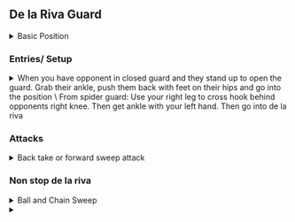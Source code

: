 ## De la Riva Guard

<details>
<summary>Basic Position</summary>

Opponent is standing. You are to their side facing their right leg. Need to have a good side angle or de la riva is not effective. \
Use your left hand to grab around opponents right ankle. Your left leg is to the outside of their right leg and 
your left foot grape Vines their leg hooking their inner thigh. Can raise your hips to get a deeper grapevine\
Your right foot goes on their left thigh to stop them from stepping forward and passing your guard. \
\
Different grips: \
Your right hand grabs opponents right lapel above their collar bone and pulls them down to break their posture. \
or: Grab opponents left sleeve \
Don't have both shoulders on the ground. Lean on your left shoulder and keep right shoulder off the ground and active. \

</details>

### Entries/ Setup

<details>
<summary>
When you have opponent in closed guard and they stand up to open the guard. Grab their ankle, push them back with feet on their hips and 
go into the position \
From spider guard: Use your right leg to cross hook behind opponents right knee. Then get ankle with your left hand. Then go into de la riva
</summary>

</details>

### Attacks

<details>
<summary>Back take or forward sweep attack</summary>

Your right hand grabs opponents right lapel above their collar bone and pulls them down to break their posture. \

Push opponent back with your right foot and sit up at the same time. \
Your right hand switches and grabs opponents belt to the side of their right hip. \ 
Put your right foot on the ground in front of opponents legs. Use your left elbow on the ground and right foot to raise your hips off the ground. \
You can also pull on opponents belt for added leverage. Movement is similar to technical standup exercise. 
Then fall to your left side behind opponent. Your aim is to get your head as close as possible to opponents left leg. \
As soon as you fall, your left hand grabs opponents left leg from inside going out. \
Then bring your right leg in and hook your shin behind opponents knee. Do the same with your left leg. \
\
Sweep 1) \
If opponent keeps low, switch your left grip from opponents ankle to opponents belt. \
Your hands should be grabbing belt to side of opponents hips, not directly behind opponents spine. \
Bring your arms down so opponent is sitting low. Then stretch your legs out and sit up at the same time. \
Get seatbelt grips, get hooks and fall to the strong side to take the opponents back.\
\
Sweep 2) \
If opponent stands up With their back straight and has good posture, it can be hard to grab their belt and pull them down. \
So instead, keep left hand on opponents ankle. Switch right hand from opponents belt to their ankle. \
Both hands are now on opponents ankles. Raise your hips and push forward to make your opponent fall forward into turtle. \
Go into combat base and then go to their side. \
</details>

### Non stop de la riva

<details>
<summary>Ball and Chain Sweep</summary>

## Sweep
Right hand is grabbing opponents left sleeve \
As push opponents left thigh back with right foot, sit up at the same time. Left leg switches to be on the ground around opponents leg \
Left arm grabbing around opponents leg. Keep chest near opponents right leg, very tight. Pass opponents left sleeve to your left hand \
Switch your right hand grip to opponents cross collar. Keep right foot on opponents thigh throughout. \
Then pull down with right hand, pull opponents left arm between their legs and push opponent back with your right foot. \
Table principle -> pushing opponent in direction in which they have no base (towards you and to the right)
\
## Passing Guard after sweeping
After sweeping, switch your right hand to grab opponents left collar. Left hand is on the floor between opponents legs \
Put your head in opponents right shoulder and pull with your right hand. Left shoulder putting pressure down. \
Want to avoid your opponent scooping out. Once have a comfortable position, switch left hand to grab opponents back, as close \
as possible to back of their collar. \ Then start walking clockwise and move your legs over and around into side control. 
\
## Triangle when opponent defends sweep by posting out arm
If opponent defends the sweep by posting out their right arm, left hand goes to the back of opponents head and at the same time \
left leg anchors on opponents back. Then right leg closes the triangle. Then release collar grip with right hand and put behind \
opponents head. Hands behind opponents head stops them posturing up. Then finish the triangle. 

## Ball and Chain sweep to back take
When try to sweep opponent, not only do they put out their right hand, they also go down onto their knees
so they are in a turtle position and it is hard to finish the sweep. \
Can then pull your right leg out and go onto your knees \
Put your hooks in and take the back.  \
Can do this by putting your right knee deep and pulling them onto you, bring left leg around and pull them onto you \
Keep hold of their sleeve throughout for control \
TLDR: Get right hook in, and pull opponent onto you, then get left hook. 

## Ball and Chain sweep to Ko Soto Gari
You attempt the ball and chain sweep. Opponent postures up. \
Use your hands to pull yourself up. Can then drag him down and attempt the sweep again. \
If can't drag him back down, put your right leg back into an S position. \
Put your right hand on their left hip. Use your head like a battering ram and bring him back. \

## 101 Sweep
De la riva position. Turn your left knee inwards to your right. \
Push right leg all the way out pushing opponents left thigh back, but dont sit up \
Pull opponents left sleeve as turn with left knee and sweep them to your right. \

Can switch from ball and chain sweep into 101 sweep when opponent pushes on your shoulders and \
stops you sitting up \
</details>


<details>
<summary></summary>

</details>